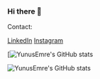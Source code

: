 ### Hi there 👋

Contact:

[LinkedIn](https://www.linkedin.com/in/yunusemrekayaoglu/)
[Instagram](https://www.instagram.com/yunusemrekayaoglu02/)

[![YunusEmre's GitHub stats](https://github-readme-stats.vercel.app/api?username=yunusemrekayaoglu&show_icons=true&theme=transparent)

![YunusEmre's GitHub stats](https://github-readme-stats.vercel.app/api?username=yunusemrekayaoglu&show_icons=true&theme=radical)




<!--
**yunusemrekayaoglu/yunusemrekayaoglu** is a ✨ _special_ ✨ repository because its `README.md` (this file) appears on your GitHub profile.

Here are some ideas to get you started:

- 🔭 I’m currently working on ...
- 🌱 I’m currently learning ...
- 👯 I’m looking to collaborate on ...
- 🤔 I’m looking for help with ...
- 💬 Ask me about ...
- 📫 How to reach me: ...
- 😄 Pronouns: ...
- ⚡ Fun fact: ...
-->

